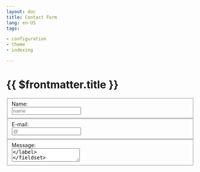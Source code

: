 ```yaml
---
layout: doc
title: Contact Form
lang: en-US
tags:

- configuration
- theme
- indexing

---
```


# {{ $frontmatter.title }}


<script setup>


// https://vuejs.org/guide/introduction.html#api-styles
// https://vuejs.org/guide/essentials/forms.html
import { ref } from 'vue'

const message = ref("")
const email = ref("")
const text = ref("")
const name = ref("")

const error_message = ref(false)
const info_message = ref(false)
const email_form = ref(true)

function send() {
    error_message.value = true
    var API_URL = `https://email.dialogware.com/?name=${name.value}&message=${message.value}&email=${email.value}`
    //const API_URL = `https://email.dialogware.com/`
    
    fetch(
        API_URL,
        {
            method: 'get',
        }
    ).then(response => response.json() )
    .then(data => {
        console.log(data);
        message.value = data.message
        email.value = data.email
        text.value = data.text
        name.value = data.name
        if(data.found > 2){
            error_message.value = true
        } else {
            error_message.value = false
            email_form.value = false
            info_message.value = true
        }
    });

}
</script>

<form method="get" class="email_form" id="email_form" v-if="email_form">

<div>
<fieldset>
<label>
    <div>Name:</div>
    <input v-model="name" placeholder="name">
</label>
</fieldset>


<fieldset>
<label>
    <div>E-mail:</div>
    <input v-model="email" placeholder="@" />
</label>
</fieldset>

<fieldset>   
<label>
    <div>Message:</div>
    <textarea v-model="message" placeholder="message" />
</label>
</fieldset>

</div>
</form>    

<div v-if="email_form">
<fieldset>   
<button @click="send">Send Message</button>
</fieldset>
</div>


<div class="tip custom-block info_message" v-if="info_message">
    <p class="custom-block-title">Info</p>
    <p>We got your Email!</p>
</div>


<div class="warning custom-block error_message" v-if="error_message">
    <p class="custom-block-title">Error</p>
    <p>Sending message is not possible, contact me please on <a href="https://www.linkedin.com/in/tom-sapletta-com">linkedin</a> </p>
</div>

<style scoped>
.email_form {
  display: flex;
  align-items: center;
  justify-content: left;
}

.email_form input,
.email_form textarea,
button,
.tip,
.warning{
    width: 300px;
}

button {
  font-weight: bold;
  color: gray;
  background-color: black;
  padding: 5px;
  border: 1px solid white;
}

input, textarea {
  color: white;
  background-color: black;
  padding: 1px;
  border: 1px solid white;
}

label div{
    white-space: pre-line;
  color: gray;
  padding: 0px;
}
</style>

